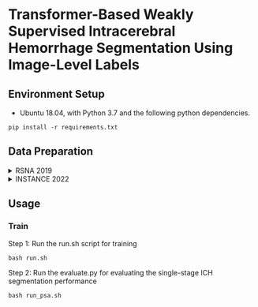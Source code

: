 # Transformer-Based Weakly Supervised Intracerebral Hemorrhage Segmentation Using Image-Level Labels

## Environment Setup
- Ubuntu 18.04, with Python 3.7 and the following python dependencies.
```
pip install -r requirements.txt
```
## Data Preparation 
<details>
<summary>
RSNA 2019
</summary>
  
- Make your data directory like this below
  ``` bash
  Datasets/
  └── rsna
      ├── ID_225701d63.png
      ├── ...
  ```

  </details>

  <details>
  <summary>
  INSTANCE 2022
  </summary>
  
  - Make your data directory like this below
  ``` bash
  Datasets/
  └── instance
      ├── 001_slice_0.h5
      ├── 001_slice_1.h5
      ├── ...
  ```

  </details>

## Usage

### Train
Step 1: Run the run.sh script for training
```
bash run.sh
```
Step 2: Run the evaluate.py for evaluating the single-stage ICH segmentation performance
```
bash run_psa.sh
```
